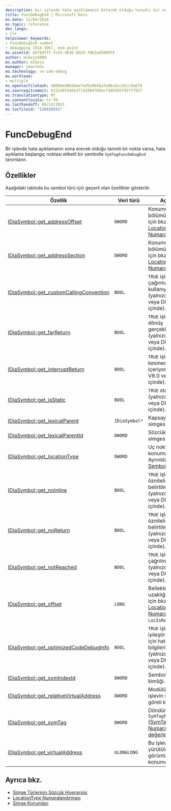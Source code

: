 ```yaml
---
description: bir işlevde hata ayıklamanın bitecek olduğu tanımlı bir nokta varsa, hata ayıklama başlangıç noktası SymTagFuncDebugEnd etiketine sahip bir sembolle tanımlanır.
title: FuncDebugEnd | Microsoft Docs
ms.date: 11/04/2016
ms.topic: reference
dev_langs:
- C++
helpviewer_keywords:
- FuncDebugEnd symbol
- debugging [DIA SDK], end point
ms.assetid: 68f84fff-7cd3-4636-b929-7063a45009f8
author: mikejo5000
ms.author: mikejo
manager: jmartens
ms.technology: vs-ide-debug
ms.workload:
- multiple
ms.openlocfilehash: 40094e48b58ee7ed5e9646afe80c6ecd5cc9a6f9
ms.sourcegitcommit: b12a38744db371d2894769ecf305585f9577792f
ms.translationtype: MT
ms.contentlocale: tr-TR
ms.lasthandoff: 09/13/2021
ms.locfileid: "126630591"
---
```

# <a name="funcdebugend"></a>FuncDebugEnd
Bir işlevde hata ayıklamanın sona erecek olduğu tanımlı bir nokta varsa, hata ayıklama başlangıç noktası etiketli bir sembolle `SymTagFuncDebugEnd` tanımlanır.

## <a name="properties"></a>Özellikler
 Aşağıdaki tabloda bu sembol türü için geçerli olan özellikler gösterilir.

|Özellik|Veri türü|Açıklama|
|--------------|---------------|-----------------|
|[IDiaSymbol::get_addressOffset](../../debugger/debug-interface-access/idiasymbol-get-addressoffset.md)|`DWORD`|Konumun kaydırma bölümü; Ayrıntılar için bkz. [LocationType Numaralama.](../../debugger/debug-interface-access/locationtype.md)|
|[IDiaSymbol::get_addressSection](../../debugger/debug-interface-access/idiasymbol-get-addresssection.md)|`DWORD`|Konumun bölüm bölümü; Ayrıntılar için bkz. [LocationType Numaralama.](../../debugger/debug-interface-access/locationtype.md)|
|[IDiaSymbol::get_customCallingConvention](../../debugger/debug-interface-access/idiasymbol-get-customcallingconvention.md)|`BOOL`|`TRUE` işlevi özel bir çağırma kuralı kullanıyorsa (yalnızca V8.0 veya DIA SDK içinde).|
|[IDiaSymbol::get_farReturn](../../debugger/debug-interface-access/idiasymbol-get-farreturn.md)|`BOOL`|`TRUE` işlevi uzak bir dönüş gerçekleştirirse (yalnızca V8.0 veya DIA SDK içinde).|
|[IDiaSymbol::get_interruptReturn](../../debugger/debug-interface-access/idiasymbol-get-interruptreturn.md)|`BOOL`|`TRUE` işlevi kesmeden dönüş içeriyorsa (yalnızca V8.0 veya DIA SDK içinde).|
|[IDiaSymbol::get_isStatic](../../debugger/debug-interface-access/idiasymbol-get-isstatic.md)|`BOOL`|`TRUE` statikse (yalnızca V8.0 veya DIA SDK içinde).|
|[IDiaSymbol::get_lexicalParent](../../debugger/debug-interface-access/idiasymbol-get-lexicalparent.md)|`IDiaSymbol*`|Kapsayan işlevin simgesi.|
|[IDiaSymbol::get_lexicalParentId](../../debugger/debug-interface-access/idiasymbol-get-lexicalparentid.md)|`DWORD`|Sözcük üst simgesinin kimliği.|
|[IDiaSymbol::get_locationType](../../debugger/debug-interface-access/idiasymbol-get-locationtype.md)|`DWORD`|Uç noktaların statik konumu vardır; Ayrıntılar için bkz. [Sembol Konumları.](../../debugger/debug-interface-access/symbol-locations.md)|
|[IDiaSymbol::get_noInline](../../debugger/debug-interface-access/idiasymbol-get-noinline.md)|`BOOL`|`TRUE` işlevi [noinline](/cpp/cpp/noinline) özniteliğiyle belirtilmişse (yalnızca V8.0 veya DIA SDK içinde).|
|[IDiaSymbol::get_noReturn](../../debugger/debug-interface-access/idiasymbol-get-noreturn.md)|`BOOL`|`TRUE` işlevi [noreturn](/cpp/cpp/noreturn) özniteliğiyle belirtilmişse (yalnızca V8.0 veya DIA SDK içinde).|
|[IDiaSymbol::get_notReached](../../debugger/debug-interface-access/idiasymbol-get-notreached.md)|`BOOL`|`TRUE` işlevi hiç çağrılmasa (yalnızca V8.0 veya DIA SDK içinde).|
|[IDiaSymbol::get_offset](../../debugger/debug-interface-access/idiasymbol-get-offset.md)|`LONG`|Bellekte sembolün uzaklığı; Ayrıntılar için bkz. [LocationType Numaralama ,](../../debugger/debug-interface-access/locationtype.md) `LocIsRegRel` .|
|[IDiaSymbol::get_optimizedCodeDebugInfo](../../debugger/debug-interface-access/idiasymbol-get-optimizedcodedebuginfo.md)|`BOOL`|`TRUE` işlevi iyileştirilmiş kod için hata ayıklama bilgilerine sahipse (yalnızca V8.0 veya DIA SDK içinde).|
|[IDiaSymbol::get_symIndexId](../../debugger/debug-interface-access/idiasymbol-get-symindexid.md)|`DWORD`|Sembolün dizin kimliği.|
|[IDiaSymbol::get_relativeVirtualAddress](../../debugger/debug-interface-access/idiasymbol-get-relativevirtualaddress.md)|`DWORD`|Modülünde bu işlevin sonunun göreli konumu.|
|[IDiaSymbol::get_symTag](../../debugger/debug-interface-access/idiasymbol-get-symtag.md)|`DWORD`|Döndürür `SymTagFuncDebugEnd` [(SymTagEnum Numaralama değerlerinden](../../debugger/debug-interface-access/symtagenum.md) biri).|
|[IDiaSymbol::get_virtualAddress](../../debugger/debug-interface-access/idiasymbol-get-virtualaddress.md)|`ULONGLONG`|Bu işlevin yürütülebilir görüntü içindeki konumu.|

## <a name="see-also"></a>Ayrıca bkz.
- [Simge Türlerinin Sözcük Hiyerarşisi](../../debugger/debug-interface-access/lexical-hierarchy-of-symbol-types.md)
- [LocationType Numaralandırması](../../debugger/debug-interface-access/locationtype.md)
- [Simge Konumları](../../debugger/debug-interface-access/symbol-locations.md)
